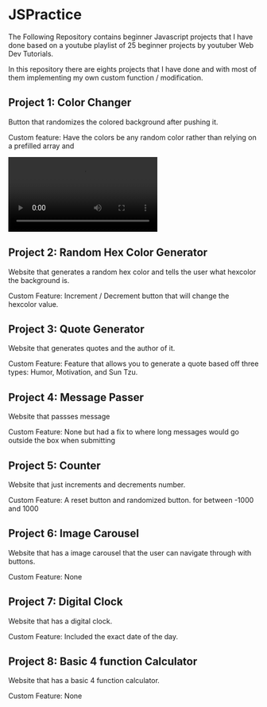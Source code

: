 # JSPractice

The Following Repository contains beginner Javascript projects that I have done based on a youtube playlist of 25 beginner projects by youtuber Web Dev Tutorials.

In this repository there are eights projects that I have done and with most of them implementing my own custom function / modification.

## Project 1: Color Changer

Button that randomizes the colored background after pushing it.

Custom feature: Have the colors be any random color rather than relying on a prefilled array and 

![vid1](videos/project1vid.mp4)

## Project 2: Random Hex Color Generator
Website that generates a random hex color and tells the user what hexcolor the background is.

Custom Feature: Increment / Decrement button that will change the hexcolor value.

## Project 3: Quote Generator
Website that generates quotes and the author of it.

Custom Feature: Feature that allows you to generate a quote based off three types: Humor, Motivation, and Sun Tzu.

## Project 4: Message Passer
Website that passses message

Custom Feature: None but had a fix to where long messages would go outside the box when submitting

## Project 5: Counter
Website that just increments and decrements number.

Custom Feature: A reset button and randomized button. for between -1000 and 1000

## Project 6: Image Carousel
Website that has a image carousel that the user can navigate through with buttons.

Custom Feature: None

## Project 7: Digital Clock
Website that has a digital clock.

Custom Feature: Included the exact date of the day.

## Project 8: Basic 4 function Calculator
Website that has a basic 4 function calculator.

Custom Feature: None

